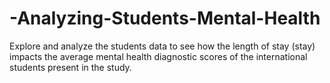 # -Analyzing-Students-Mental-Health
Explore and analyze the students data to see how the length of stay (stay) impacts the average mental health diagnostic scores of the international students present in the study.
